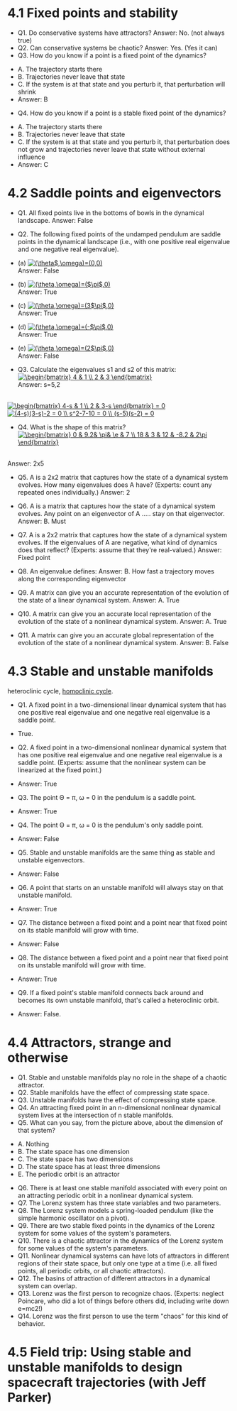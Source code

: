 # 4.1 Fixed points and stability
* Q1. Do conservative systems have attractors?
 Answer: No. (not always true)
* Q2. Can conservative systems be chaotic?
 Answer: Yes. (Yes it can)
* Q3. How do you know if a point is a fixed point of the dynamics?
 - A. The trajectory starts there
 - B. Trajectories never leave that state
 - C. If the system is at that state and you perturb it, that perturbation will shrink
 - Answer: B
* Q4. How do you know if a point is a stable fixed point of the dynamics?
- A. The trajectory starts there
- B. Trajectories never leave that state
- C. If the system is at that state and you perturb it, that perturbation does not grow and trajectories never leave that state without external influence
- Answer: C
 

# 4.2 Saddle points and eigenvectors
* Q1. All fixed points live in the bottoms of bowls in the dynamical landscape.
Answer: False
* Q2. The following fixed points of the undamped pendulum are saddle points in the dynamical landscape (i.e., with one positive real eigenvalue and one negative real eigenvalue).
* (a) <a href="https://www.codecogs.com/eqnedit.php?latex=(\theta$,\omega)=(0,0)" target="_blank"><img src="https://latex.codecogs.com/gif.latex?(\theta$,\omega)=(0,0)" title="(\theta$,\omega)=(0,0)" /></a> <br />
Answer: False
* (b) <a href="https://www.codecogs.com/eqnedit.php?latex=(\theta,\omega)=($\pi$,0)" target="_blank"><img src="https://latex.codecogs.com/gif.latex?(\theta,\omega)=($\pi$,0)" title="(\theta,\omega)=($\pi$,0)" /></a> <br />
Answer: True

* (c) <a href="https://www.codecogs.com/eqnedit.php?latex=(\theta,\omega)=(3$\pi$,0)" target="_blank"><img src="https://latex.codecogs.com/gif.latex?(\theta,\omega)=(3$\pi$,0)" title="(\theta,\omega)=(3$\pi$,0)" /></a> <br />
Answer: True

* (d) <a href="https://www.codecogs.com/eqnedit.php?latex=(\theta,\omega)=(-$\pi$,0)" target="_blank"><img src="https://latex.codecogs.com/gif.latex?(\theta,\omega)=(-$\pi$,0)" title="(\theta,\omega)=(-$\pi$,0)" /></a> <br />
Answer: True

* (e) <a href="https://www.codecogs.com/eqnedit.php?latex=(\theta,\omega)=(2$\pi$,0)" target="_blank"><img src="https://latex.codecogs.com/gif.latex?(\theta,\omega)=(2$\pi$,0)" title="(\theta,\omega)=(2$\pi$,0)" /></a> <br />
Answer: False

* Q3. Calculate the eigenvalues s1 and s2 of this matrix:<br />
<a href="https://www.codecogs.com/eqnedit.php?latex=\begin{bmatrix}&space;4&space;&&space;1&space;\\&space;2&space;&&space;3&space;\end{bmatrix}" target="_blank"><img src="https://latex.codecogs.com/gif.latex?\begin{bmatrix}&space;4&space;&&space;1&space;\\&space;2&space;&&space;3&space;\end{bmatrix}" title="\begin{bmatrix} 4 & 1 \\ 2 & 3 \end{bmatrix}" /></a> <br />
Answer: s=5,2
<br />
<a href="https://www.codecogs.com/eqnedit.php?latex=\begin{bmatrix}&space;4-s&space;&&space;1&space;\\&space;2&space;&&space;3-s&space;\end{bmatrix}&space;=&space;0" target="_blank"><img src="https://latex.codecogs.com/gif.latex?\begin{bmatrix}&space;4-s&space;&&space;1&space;\\&space;2&space;&&space;3-s&space;\end{bmatrix}&space;=&space;0" title="\begin{bmatrix} 4-s & 1 \\ 2 & 3-s \end{bmatrix} = 0" /></a>
<br />
<a href="https://www.codecogs.com/eqnedit.php?latex=(4-s)(3-s)-2&space;=&space;0&space;\\&space;s^2-7-10&space;=&space;0&space;\\&space;(s-5)(s-2)&space;=&space;0" target="_blank"><img src="https://latex.codecogs.com/gif.latex?(4-s)(3-s)-2&space;=&space;0&space;\\&space;s^2-7-10&space;=&space;0&space;\\&space;(s-5)(s-2)&space;=&space;0" title="(4-s)(3-s)-2 = 0 \\ s^2-7-10 = 0 \\ (s-5)(s-2) = 0" /></a>

* Q4. What is the shape of this matrix? <br />
<a href="https://www.codecogs.com/eqnedit.php?latex=\begin{bmatrix}&space;0&space;&&space;9.2&&space;\pi&&space;\e&space;&&space;7&space;\\&space;18&space;&&space;3&space;&&space;12&space;&&space;-8.2&space;&&space;2\pi&space;\end{bmatrix}" target="_blank"><img src="https://latex.codecogs.com/gif.latex?\begin{bmatrix}&space;0&space;&&space;9.2&&space;\pi&&space;\e&space;&&space;7&space;\\&space;18&space;&&space;3&space;&&space;12&space;&&space;-8.2&space;&&space;2\pi&space;\end{bmatrix}" title="\begin{bmatrix} 0 & 9.2& \pi& \e & 7 \\ 18 & 3 & 12 & -8.2 & 2\pi \end{bmatrix}" /></a>
<br />
Answer: 2x5

* Q5. A is a 2x2 matrix that captures how the state of a dynamical system evolves.  How many eigenvalues does A have?  (Experts: count any repeated ones individually.) 
Answer: 2

* Q6. A is a matrix that captures how the state of a dynamical system evolves.  Any point on an eigenvector of A ..... stay on that eigenvector.
Answer: B. Must

* Q7. A is a 2x2 matrix that captures how the state of a dynamical system evolves.  If the eigenvalues of A are negative, what kind of dynamics does that reflect?  (Experts: assume that they're real-valued.)
Answer: Fixed point

* Q8. An eigenvalue defines:
Answer: B. How fast a trajectory moves along the corresponding eigenvector

* Q9. A matrix can give you an accurate representation of the evolution of the state of a linear dynamical system.
Answer: A. True

* Q10. A matrix can give you an accurate local representation of the evolution of the state of a nonlinear dynamical system.
Answer: A. True

* Q11. A matrix can give you an accurate global representation of the evolution of the state of a nonlinear dynamical system.
Answer: B. False

# 4.3 Stable and unstable manifolds
heteroclinic cycle, [homoclinic cycle](https://en.wikipedia.org/wiki/Homoclinic_bifurcation).
* Q1. A fixed point in a two-dimensional linear dynamical system that has one positive real eigenvalue and one negative real eigenvalue is a saddle point.
 - True.
* Q2. A fixed point in a two-dimensional nonlinear dynamical system that has one positive real eigenvalue and one negative real eigenvalue is a saddle point.  (Experts: assume that the nonlinear system can be linearized at the fixed point.)
 - Answer: True
* Q3. The point Θ = π, ω = 0 in the pendulum is a saddle point.
 - Answer: True
* Q4. The point Θ = π, ω = 0 is the pendulum's only saddle point.
 - Answer: False
* Q5. Stable and unstable manifolds are the same thing as stable and unstable eigenvectors.
 - Answer: False
* Q6. A point that starts on an unstable manifold will always stay on that unstable manifold.
 - Answer: True
* Q7. The distance between a fixed point and a point near that fixed point on its stable manifold will grow with time.
 - Answer: False
* Q8. The distance between a fixed point and a point near that fixed point on its unstable manifold will grow with time.
 - Answer: True
* Q9. If a fixed point's stable manifold connects back around and becomes its own unstable manifold, that's called a heteroclinic orbit.
 - Answer: False.

# 4.4 Attractors, strange and otherwise
* Q1. Stable and unstable manifolds play no role in the shape of a chaotic attractor.
* Q2. Stable manifolds have the effect of compressing state space.
* Q3. Unstable manifolds have the effect of compressing state space.
* Q4. An attracting fixed point in an n-dimensional nonlinear dynamical system lives at the intersection of n stable manifolds.
* Q5.  What can you say, from the picture above, about the dimension of that system?
 - A. Nothing
 - B. The state space has one dimension
 - C. The state space has two dimensions
 - D. The state space has at least three dimensions
 - E. The periodic orbit is an attractor
* Q6. There is at least one stable manifold associated with every point on an attracting periodic orbit in a nonlinear dynamical system.
* Q7. The Lorenz system has three state variables and two parameters.
* Q8. The Lorenz system models a spring-loaded pendulum (like the simple harmonic oscillator on a pivot).
* Q9. There are two stable fixed points in the dynamics of the Lorenz system for some values of the system's parameters.
* Q10. There is a chaotic attractor in the dynamics of the Lorenz system for some values of the system's parameters.
* Q11. Nonlinear dynamical systems can have lots of attractors in different regions of their state space, but only one type at a time (i.e. all fixed points, all periodic orbits, or all chaotic attractors).
* Q12. The basins of attraction of different attractors in a dynamical system can overlap.
* Q13. Lorenz was the first person to recognize chaos.  (Experts: neglect Poincare, who did a lot of things before others did, including write down e=mc2!)
* Q14. Lorenz was the first person to use the term "chaos" for this kind of behavior.

# 4.5 Field trip: Using stable and unstable manifolds to design spacecraft trajectories (with Jeff Parker) 
